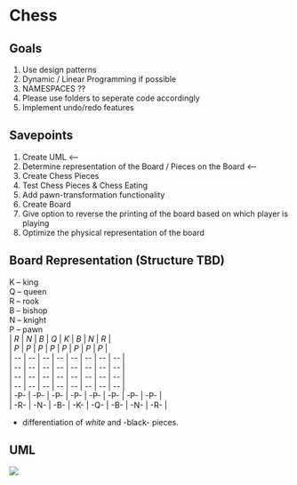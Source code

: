# Chess

## Goals
1. Use design patterns
2. Dynamic / Linear Programming if possible
3. NAMESPACES ??
4. Please use folders to seperate code accordingly
5. Implement undo/redo features 

## Savepoints
1. Create UML <--
2. Determine representation of the Board / Pieces on the Board <--
3. Create Chess Pieces 
4. Test Chess Pieces & Chess Eating
5. Add pawn-transformation functionality
6. Create Board
7. Give option to reverse the printing of the board based on which player is playing
8. Optimize the physical representation of the board

## Board Representation (Structure TBD)
K – king <br>
Q – queen <br>
R – rook <br>
B – bishop <br>
N – knight <br>
P – pawn <br>
| *R* | *N* | *B* | *Q* | *K* | *B* | *N* | *R* | <br>
| *P* | *P* | *P* | *P* | *P* | *P* | *P* | *P* | <br>
|  -- |  -- |  -- |  -- |  -- |  -- |  -- |  -- | <br>
|  -- |  -- |  -- |  -- |  -- |  -- |  -- |  -- | <br>
|  -- |  -- |  -- |  -- |  -- |  -- |  -- |  -- | <br>
|  -- |  -- |  -- |  -- |  -- |  -- |  -- |  -- | <br>
| -P- | -P- | -P- | -P- | -P- | -P- | -P- | -P- | <br>
| -R- | -N- | -B- | -K- | -Q- | -B- | -N- | -R- | <br>

* differentiation of *white* and -black- pieces.


## UML
[![](https://mermaid.ink/img/pako:eNrtWltv2zYU_iuchg5ua6PvQmCgSbChKIZ16bA91IVAS7RNWBZdUnLjpclvH2-ySJG0rKIwnEF-sc1z1Tkfb-foIUpJhqI4SnPI2C2GSwo3YFYA_nnxAtyhHJaYFGyFt0yN3qwQY8kHjFIEJhOi_18TSDOX4erbZAI-wK9FgPQeF8tZiPgXhQVbELpJDFLN_ZZSuE8M49yZb1PbG8XpVaMs_Fkh1M11jdmKbDvZ7ghZdzK9L_ByVXoeOfkVpiWhe20yh-k68ZA75P5Z4RL55VzJvzHDnCYlb0ie87-kSG5RiVKR85quBGsFMrTJdYXzDClRnQqLYObIliBcwJNOjrUbgUBwixa4wBJzDQyv0QruMKEwB2_Ax5JWaVmJP1IEsUaFUAykYvaTFpfAtsD1oAji8zO4T2LA8L8oKc3RvXc0JTmhnDInJDfHoYpXzF3jaWsor02zIymthMfgvtY_Bvv650tT8skUtSjoHqVViUZzEdfYRHxAbQx2BGemCsySVCQ866XFfmypZQe5Eo-O-FQdVZGRkcfDJSqTe0FoZ0GR9mGSDPPIY0oQVaYE1UkVh3-ZbAljeJ6jZEN2iNmOPdZYVYjyT3IHW7hwgNUa6o8qr2kTXy97ccuEc6dkpvi3jUO_-IDIy0Ok2GfPubgJezaO_EuZy9e9-kmZAWSXBzJxYvsxIAOnoUwYDK5tT5I64OTycCKP1udcjaTBIFAc6imLkBIa0HV56FJXsnPCS1kM4ks71BdhWusAscuDmLjOnxNgwl4QXtKZvuCSGgdoXeAZShaBzgkuZTEIL-1QX4BprQPELgliogxWF_PAoZgH3oDf4AaBP3aIilCka1l59RbIDoXBh0Apq2YYBStWfo6dGBxtBUMsb4We0Fo84nTfxSMPaV1Map_t4hILZqdLEvPHZveRUmoromHGdmRP5fw_R7ipBsty_x3aUsRQUaoGhYtlxWZEfALkvKnXxysDr1MX6VLci3APZUtxUfpWClZC6iUs-WxMuDvexUD4qcNhOOnU6Y6A0G2PWIGQa2ISm5P60-dPn00WR4P5xD6ytc4eVFpCT0eVfk8YT48UJscipZoU70pEYWuetoNldLocuDQKPLuO9aQw28FC1FG9219GChTYJEb8cfj-ZTyZ1U1peMlWu_IKjGwu8IuXbzJ1GF_5pt8NRXLKtfsv7j5St6asVS8V4ijZigLfvbH3Nl1Ci4_KQ2xsdNdccmA3D4jM9Z0rthp7PpaA3qDYWp-H4kObL8QS0BwU-6IqEbHZsfQwBNSGhNayeBbrLqxnbgTbiUNKn2tKg53lIaXPJqXNjWGu9lDP3tROu9WEt26eX-UkXygU8G3uyDsEjdBcwqgR6nhhQRfJTCdaR6sjtLkYVFDsvqC6-6kSp63ySk_xtXOB7qlg7tQPeyr4cmIFO_gErT7KyeK9cOZ75aPfyfO1T0cLLJ0cA2SeA2T4YVK-7oPA2zkrKV8w9FHy6qoemE7d861FPfqSWGPgXcFP5ny5QgcLhxHbxGE7BCDMKR8mGkcbRDcQZ1EcSYzPonKFNmgWxfxnhhawystZNFYk8wU7waFnBSdUdKdlcu4qpLNIkHiUHrkJWJXk475Io3gBc4bGUbXN-K6gFR1GUSaKAb_rd_nE1-N_73k0rA?type=png)](https://mermaid.live/edit#pako:eNrtWltv2zYU_iuchg5ua6PvQmCgSbChKIZ16bA91IVAS7RNWBZdUnLjpclvH2-ySJG0rKIwnEF-sc1z1Tkfb-foIUpJhqI4SnPI2C2GSwo3YFYA_nnxAtyhHJaYFGyFt0yN3qwQY8kHjFIEJhOi_18TSDOX4erbZAI-wK9FgPQeF8tZiPgXhQVbELpJDFLN_ZZSuE8M49yZb1PbG8XpVaMs_Fkh1M11jdmKbDvZ7ghZdzK9L_ByVXoeOfkVpiWhe20yh-k68ZA75P5Z4RL55VzJvzHDnCYlb0ie87-kSG5RiVKR85quBGsFMrTJdYXzDClRnQqLYObIliBcwJNOjrUbgUBwixa4wBJzDQyv0QruMKEwB2_Ax5JWaVmJP1IEsUaFUAykYvaTFpfAtsD1oAji8zO4T2LA8L8oKc3RvXc0JTmhnDInJDfHoYpXzF3jaWsor02zIymthMfgvtY_Bvv650tT8skUtSjoHqVViUZzEdfYRHxAbQx2BGemCsySVCQ866XFfmypZQe5Eo-O-FQdVZGRkcfDJSqTe0FoZ0GR9mGSDPPIY0oQVaYE1UkVh3-ZbAljeJ6jZEN2iNmOPdZYVYjyT3IHW7hwgNUa6o8qr2kTXy97ccuEc6dkpvi3jUO_-IDIy0Ok2GfPubgJezaO_EuZy9e9-kmZAWSXBzJxYvsxIAOnoUwYDK5tT5I64OTycCKP1udcjaTBIFAc6imLkBIa0HV56FJXsnPCS1kM4ks71BdhWusAscuDmLjOnxNgwl4QXtKZvuCSGgdoXeAZShaBzgkuZTEIL-1QX4BprQPELgliogxWF_PAoZgH3oDf4AaBP3aIilCka1l59RbIDoXBh0Apq2YYBStWfo6dGBxtBUMsb4We0Fo84nTfxSMPaV1Map_t4hILZqdLEvPHZveRUmoromHGdmRP5fw_R7ipBsty_x3aUsRQUaoGhYtlxWZEfALkvKnXxysDr1MX6VLci3APZUtxUfpWClZC6iUs-WxMuDvexUD4qcNhOOnU6Y6A0G2PWIGQa2ISm5P60-dPn00WR4P5xD6ytc4eVFpCT0eVfk8YT48UJscipZoU70pEYWuetoNldLocuDQKPLuO9aQw28FC1FG9219GChTYJEb8cfj-ZTyZ1U1peMlWu_IKjGwu8IuXbzJ1GF_5pt8NRXLKtfsv7j5St6asVS8V4ijZigLfvbH3Nl1Ci4_KQ2xsdNdccmA3D4jM9Z0rthp7PpaA3qDYWp-H4kObL8QS0BwU-6IqEbHZsfQwBNSGhNayeBbrLqxnbgTbiUNKn2tKg53lIaXPJqXNjWGu9lDP3tROu9WEt26eX-UkXygU8G3uyDsEjdBcwqgR6nhhQRfJTCdaR6sjtLkYVFDsvqC6-6kSp63ySk_xtXOB7qlg7tQPeyr4cmIFO_gErT7KyeK9cOZ75aPfyfO1T0cLLJ0cA2SeA2T4YVK-7oPA2zkrKV8w9FHy6qoemE7d861FPfqSWGPgXcFP5ny5QgcLhxHbxGE7BCDMKR8mGkcbRDcQZ1EcSYzPonKFNmgWxfxnhhawystZNFYk8wU7waFnBSdUdKdlcu4qpLNIkHiUHrkJWJXk475Io3gBc4bGUbXN-K6gFR1GUSaKAb_rd_nE1-N_73k0rA)
